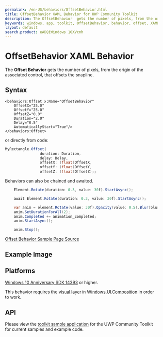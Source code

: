 ```yaml
---
permalink: /en-US/behaviors/OffsetBehavior.html
title: OffsetBehavior XAML Behavior for UWP Community Toolkit
description: The OffsetBehavior  gets the number of pixels, from the origin of the associated control, that offsets the snapline 
keywords: windows, app, toolkit, OffsetBehavior, behavior, offset, XAML, UWP, snapline
layout: default
search.product: eADQiWindows 10XVcnh
---
```


# OffsetBehavior XAML Behavior
The **Offset Behavior** gets the number of pixels, from the origin of the associated control, that offsets the snapline. 
## Syntax
```xaml
<behaviors:Offset x:Name="OffsetBehavior" 
	OffsetX="25.0" 
	OffsetY="25.0" 
	OffsetZ="0.0" 
	Duration="2.0" 
	Delay="0.5" 
	AutomaticallyStart="True"/>
</behaviors:Offset>
```
or directly from code:

```C#
MyRectangle.Offset(
                duration: Duration,
                delay: Delay,
                offsetX: (float)OffsetX,
                offsetY: (float)OffsetY,
                offsetZ: (float)OffsetZ);;
```

Behaviors can also be chained and awaited.

```C#
    Element.Rotate(duration: 0.3, value: 30f).StartAsync();

    await Element.Rotate(duration: 0.3, value: 30f).StartAsync();

    var anim = element.Rotate(value: 30f).Opacity(value: 0.5).Blur(blurAmount:5);
    anim.SetDurationForAll(2);
    anim.Completed += animation_completed;
    anim.StartAsync();

    anim.Stop();
```
[Offset Behavior Sample Page Source](https://github.com/Microsoft/UWPCommunityToolkit/tree/master/Microsoft.Toolkit.Uwp.SampleApp/SamplePages/OffsetBehavior)
 
## Example Image

## Platforms

[Windows 10 Anniversary SDK 14393](https://blogs.windows.com/windowsexperience/2016/07/18/build14393/) or higher.

This behavior requires the [visual layer](https://msdn.microsoft.com/en-us/windows/uwp/graphics/visual-layer) in [Windows.UI.Composition](https://msdn.microsoft.com/library/windows/apps/dn706878) in order to work.  

## API

Please view the [toolkit sample application](https://github.com/Microsoft/UWPCommunityToolkit/tree/master/Microsoft.Toolkit.Uwp.SampleApp) for the UWP Community Toolkit for current samples and example code.
